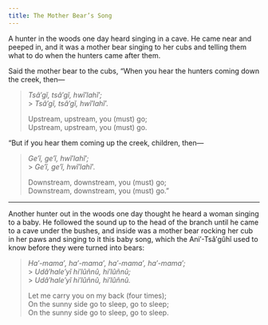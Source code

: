 ```yaml
---
title: The Mother Bear’s Song
---
```


A hunter in the woods one day heard singing in a cave. He came near and peeped in, and it was a mother bear singing to her cubs and telling them what to do when the hunters came after them.

Said the mother bear to the cubs, “When you hear the hunters coming down the creek, then—

> _Tsâ′gĭ, tsâ′gĭ, hwĭ′lahĭ′;_<br /> > _Tsâ′gĭ, tsâ′gĭ, hwĭ′lahĭ′._<br />
>
> Upstream, upstream, you (must) go;<br />
> Upstream, upstream, you (must) go.<br />

“But if you hear them coming up the creek, children, then—

> _Ge′ĭ, ge′ĭ, hwĭ′lahĭ′;_<br /> > _Ge′ĭ, ge′ĭ, hwĭ′lahĭ′._<br />
>
> Downstream, downstream, you (must) go;<br />
> Downstream, downstream, you (must) go.”<br />

---

Another hunter out in the woods one day thought he heard a woman singing to a baby. He followed the sound up to the head of the branch until he came to a cave under the bushes, and inside was a mother bear rocking her cub in her paws and singing to it this baby song, which the Ani′-Tsâ′gûhĭ used to know before they were turned into bears:

> _Ha′-mama′, ha′-mama′, ha′-mama′, ha′-mama′;_<br /> > _Udâ′hale′yĭ hi′lûñnû, hi′lûñnû;_<br /> > _Udâ′hale′yĭ hi′lûñnû, hi′lûñnû._
>
> Let me carry you on my back (four times);<br />
> On the sunny side go to sleep, go to sleep;<br />
> On the sunny side go to sleep, go to sleep.

